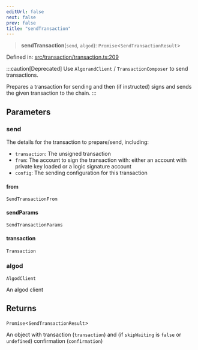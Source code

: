 ```yaml
---
editUrl: false
next: false
prev: false
title: "sendTransaction"
---
```


> **sendTransaction**(`send`, `algod`): `Promise`\<`SendTransactionResult`\>

Defined in: [src/transaction/transaction.ts:209](https://github.com/algorandfoundation/algokit-utils-ts/blob/45957336d0cbf88c980c0a3343335a5e5e142c93/src/transaction/transaction.ts#L209)

:::caution[Deprecated]
Use `AlgorandClient` / `TransactionComposer` to send transactions.

Prepares a transaction for sending and then (if instructed) signs and sends the given transaction to the chain.
:::

## Parameters

### send

The details for the transaction to prepare/send, including:
  * `transaction`: The unsigned transaction
  * `from`: The account to sign the transaction with: either an account with private key loaded or a logic signature account
  * `config`: The sending configuration for this transaction

#### from

`SendTransactionFrom`

#### sendParams

`SendTransactionParams`

#### transaction

`Transaction`

### algod

`AlgodClient`

An algod client

## Returns

`Promise`\<`SendTransactionResult`\>

An object with transaction (`transaction`) and (if `skipWaiting` is `false` or `undefined`) confirmation (`confirmation`)
